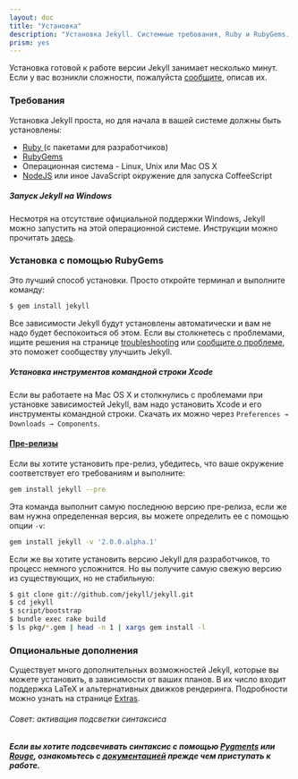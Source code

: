 ```yaml
---
layout: doc
title: "Установка"
description: "Установка Jekyll. Системные требования, Ruby и RubyGems. Установка в Windows и Mac OS. Установка пре-релизов."
prism: yes
---
```

Установка готовой к работе версии Jekyll занимает несколько минут. Если у вас возникли сложности, пожалуйста [сообщите](https://github.com/jekyll/jekyll/issues/new), описав их.

### Требования

Установка Jekyll проста, но для начала в вашей системе должны быть установлены:

* [Ruby ](http://www.ruby-lang.org/en/downloads/) (с пакетами для разработчиков)
* [RubyGems](http://rubygems.org/pages/download)
* Операционная система - Linux, Unix или Mac OS X
* [NodeJS](http://nodejs.org/) или иное  JavaScript окружение для запуска CoffeeScript


##### Запуск  Jekyll на Windows

Несмотря на отсутствие официальной поддержки Windows, Jekyll можно запустить на этой операционной системе. Инструкции можно прочитать [здесь](http://jekyllrb.com/docs/windows/#installation).


### Установка с помощью RubyGems

Это лучший способ установки. Просто откройте терминал и выполните команду:

```bash
$ gem install jekyll
```

Все зависимости Jekyll будут установлены автоматически и вам не надо будет беспокоиться об этом. Если вы столкнетесь с проблемами, ищите решения на странице [troubleshooting](http://jekyllrb.com/docs/troubleshooting/) или [сообщите о проблеме](https://github.com/jekyll/jekyll/issues/new), это поможет сообществу улучшить  Jekyll.

##### Установка инструментов командной строки  Xcode

Если вы работаете на Mac OS X и столкнулись с проблемами при установке зависимостей Jekyll, вам надо установить Xcode  и его инструменты командной строки. Скачать их можно через `Preferences → Downloads → Components`.


#### [Пре-релизы](#pre-releases)

Если вы хотите установить пре-релиз, убедитесь, что ваше окружение соответствует его требованиям и выполните:

```bash
gem install jekyll --pre
```


Эта команда выполнит самую последнюю версию пре-релиза, если же вам нужна определенная версия, вы можете определить ее с помощью опции `-v`:

```bash
gem install jekyll -v '2.0.0.alpha.1'
```

Если же вы хотите установить версию Jekyll для разработчиков, то процесс немного усложнится. Но вы получите самую свежую версию из существующих, но не стабильную:

```bash
$ git clone git://github.com/jekyll/jekyll.git
$ cd jekyll
$ script/bootstrap
$ bundle exec rake build
$ ls pkg/*.gem | head -n 1 | xargs gem install -l
```

### Опциональные дополнения

Существует много дополнительных возможностей Jekyll, которые вы можете установить, в зависимости от ваших планов. В их число входит поддержка  LaTeX  и альтернативных движков рендеринга. Подробности можно узнать на странице [Extras](/documentation/21_extra.html).

###### Совет: активация подсветки синтаксиса

***Если вы хотите подсвечивать синтаксис с помощью [Pygments](http://pygments.org/) или [Rouge](https://github.com/jayferd/rouge), ознакомьтесь с [документацией](http://jekyllrb.com/docs/templates/#code-snippet-highlighting) прежде чем приступать к работе.***
